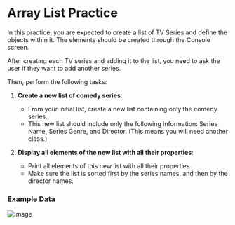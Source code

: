 # Array List Practice

In this practice, you are expected to create a list of TV Series and define the objects within it. The elements should be created through the Console screen.

After creating each TV series and adding it to the list, you need to ask the user if they want to add another series. 

Then, perform the following tasks:

1. **Create a new list of comedy series**:  
   - From your initial list, create a new list containing only the comedy series.
   - This new list should include only the following information: Series Name, Series Genre, and Director. (This means you will need another class.)

2. **Display all elements of the new list with all their properties**:  
   - Print all elements of this new list with all their properties.
   - Make sure the list is sorted first by the series names, and then by the director names.

### Example Data


![image](https://github.com/user-attachments/assets/6d401b82-f477-411f-a09e-6d9fca567217)


